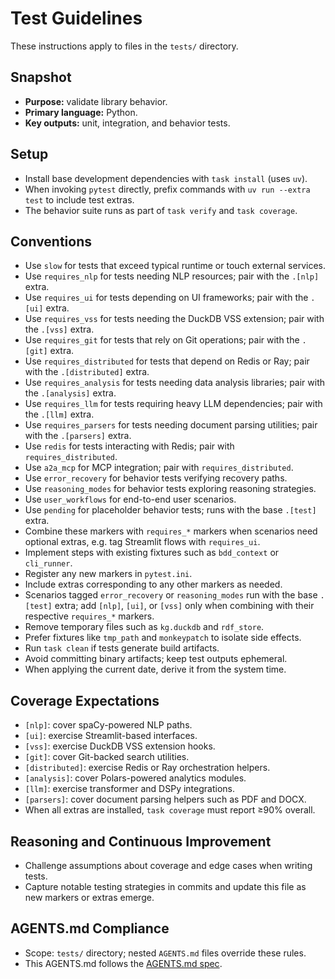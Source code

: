 # Test Guidelines

These instructions apply to files in the `tests/` directory.

## Snapshot
- **Purpose:** validate library behavior.
- **Primary language:** Python.
- **Key outputs:** unit, integration, and behavior tests.

## Setup
- Install base development dependencies with `task install` (uses `uv`).
- When invoking `pytest` directly, prefix commands with `uv run --extra test` to include test extras.
- The behavior suite runs as part of `task verify` and `task coverage`.

## Conventions
- Use `slow` for tests that exceed typical runtime or touch external services.
- Use `requires_nlp` for tests needing NLP resources; pair with the `.[nlp]`
  extra.
- Use `requires_ui` for tests depending on UI frameworks; pair with the `.[ui]`
  extra.
- Use `requires_vss` for tests needing the DuckDB VSS extension; pair with the
  `.[vss]` extra.
- Use `requires_git` for tests that rely on Git operations; pair with the
  `.[git]` extra.
- Use `requires_distributed` for tests that depend on Redis or Ray; pair with
  the `.[distributed]` extra.
- Use `requires_analysis` for tests needing data analysis libraries; pair with
  the `.[analysis]` extra.
- Use `requires_llm` for tests requiring heavy LLM dependencies; pair with the
  `.[llm]` extra.
- Use `requires_parsers` for tests needing document parsing utilities; pair
  with the `.[parsers]` extra.
- Use `redis` for tests interacting with Redis; pair with `requires_distributed`.
- Use `a2a_mcp` for MCP integration; pair with `requires_distributed`.
- Use `error_recovery` for behavior tests verifying recovery paths.
- Use `reasoning_modes` for behavior tests exploring reasoning strategies.
- Use `user_workflows` for end-to-end user scenarios.
- Use `pending` for placeholder behavior tests; runs with the base `.[test]` extra.
- Combine these markers with `requires_*` markers when scenarios need optional
  extras, e.g. tag Streamlit flows with `requires_ui`.
- Implement steps with existing fixtures such as `bdd_context` or `cli_runner`.
- Register any new markers in `pytest.ini`.
- Include extras corresponding to any other markers as needed.
- Scenarios tagged `error_recovery` or `reasoning_modes` run with the base
  `.[test]` extra; add `[nlp]`, `[ui]`, or `[vss]` only when combining with
  their respective `requires_*` markers.
- Remove temporary files such as `kg.duckdb` and `rdf_store`.
- Prefer fixtures like `tmp_path` and `monkeypatch` to isolate side effects.
- Run `task clean` if tests generate build artifacts.
- Avoid committing binary artifacts; keep test outputs ephemeral.
- When applying the current date, derive it from the system time.

## Coverage Expectations
- `[nlp]`: cover spaCy-powered NLP paths.
- `[ui]`: exercise Streamlit-based interfaces.
- `[vss]`: exercise DuckDB VSS extension hooks.
- `[git]`: cover Git-backed search utilities.
- `[distributed]`: exercise Redis or Ray orchestration helpers.
- `[analysis]`: cover Polars-powered analytics modules.
- `[llm]`: exercise transformer and DSPy integrations.
- `[parsers]`: cover document parsing helpers such as PDF and DOCX.
- When all extras are installed, `task coverage` must report ≥90% overall.

## Reasoning and Continuous Improvement
- Challenge assumptions about coverage and edge cases when writing tests.
- Capture notable testing strategies in commits and update this file as new
  markers or extras emerge.

## AGENTS.md Compliance
- Scope: `tests/` directory; nested `AGENTS.md` files override these rules.
- This AGENTS.md follows the [AGENTS.md spec](https://gist.github.com).
